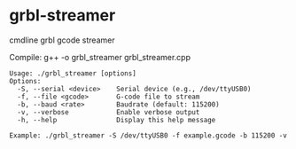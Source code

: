 # grbl-streamer
cmdline grbl gcode streamer 

Compile: g++ -o grbl_streamer grbl_streamer.cpp

```
Usage: ./grbl_streamer [options]
Options:
  -S, --serial <device>    Serial device (e.g., /dev/ttyUSB0)
  -f, --file <gcode>       G-code file to stream
  -b, --baud <rate>        Baudrate (default: 115200)
  -v, --verbose            Enable verbose output
  -h, --help               Display this help message

Example: ./grbl_streamer -S /dev/ttyUSB0 -f example.gcode -b 115200 -v
```

